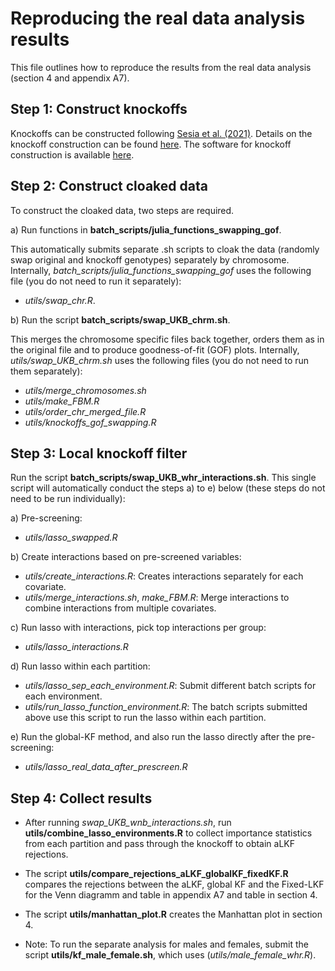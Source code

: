 # Reproducing the real data analysis results

This file outlines how to reproduce the results from the real data analysis (section 4 and appendix A7). 

## Step 1: Construct knockoffs 

Knockoffs can be constructed following [Sesia et al. (2021)](https://www.pnas.org/doi/10.1073/pnas.2105841118). Details on the knockoff construction can be found [here](https://msesia.github.io/knockoffgwas/). The software for knockoff construction is available [here](https://github.com/msesia/knockoffgwas). 

## Step 2: Construct cloaked data 

To construct the cloaked data, two steps are required. 

a) Run functions in **batch_scripts/julia_functions_swapping_gof**.

This automatically submits separate .sh scripts to cloak the data (randomly swap original and knockoff genotypes) separately by chromosome. Internally, *batch_scripts/julia_functions_swapping_gof* uses the following file (you do not need to run it separately): 
   - *utils/swap_chr.R*.

b) Run the script **batch_scripts/swap_UKB_chrm.sh**. 

This merges the chromosome specific files back together, orders them as in the original file and to produce goodness-of-fit (GOF) plots. Internally, *utils/swap_UKB_chrm.sh* uses the following files (you do not need to run them separately):
  - *utils/merge_chromosomes.sh* 
  - *utils/make_FBM.R* 
  - *utils/order_chr_merged_file.R*
  - *utils/knockoffs_gof_swapping.R*

## Step 3: Local knockoff filter 

Run the script **batch_scripts/swap_UKB_whr_interactions.sh**. This single script will automatically conduct the steps a) to e) below (these steps do not need to be run individually): 

a) Pre-screening:
  - *utils/lasso_swapped.R*

b) Create interactions based on pre-screened variables:
  - *utils/create_interactions.R*: Creates interactions separately for each covariate. 
  - *utils/merge_interactions.sh*, *make_FBM.R*: Merge interactions to combine interactions from multiple covariates.

c) Run lasso with interactions, pick top interactions per group:
  - *utils/lasso_interactions.R*

d) Run lasso within each partition:
  - *utils/lasso_sep_each_environment.R*: Submit different batch scripts for each environment.
  - *utils/run_lasso_function_environment.R*: The batch scripts submitted above use this script to run the lasso within each partition.

e) Run the global-KF method, and also run the lasso directly after the pre-screening: 
  - *utils/lasso_real_data_after_prescreen.R*

## Step 4: Collect results

- After running *swap_UKB_wnb_interactions.sh*, run **utils/combine_lasso_environments.R** to collect importance statistics from each partition and pass through the knockoff to obtain aLKF rejections. 

- The script **utils/compare_rejections_aLKF_globalKF_fixedKF.R** compares the rejections between the aLKF, global KF and the Fixed-LKF for the Venn diagramm and table in appendix A7 and table in section 4.
- The script **utils/manhattan_plot.R** creates the Manhattan plot in section 4. 

- Note: To run the separate analysis for males and females, submit the script **utils/kf_male_female.sh**, which uses (*utils/male_female_whr.R*).

